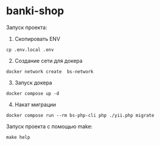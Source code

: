 # banki-shop

Запуск проекта:
1. Скопировать ENV
```
cp .env.local .env
```
2. Создание сети для докера
```
docker network create  bs-network
```
3. Запуск докера
```
docker compose up -d
```
4. Накат миграции
```
docker compose run --rm bs-php-cli php ./yii.php migrate
```

Запуск проекта с помощью make:
```
make help
```

